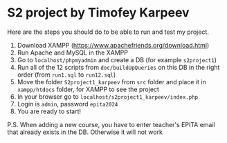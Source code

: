 # S2 project by Timofey Karpeev

Here are the steps you should do to be able to run and test my project.
1. Download XAMPP (https://www.apachefriends.org/download.html)
2. Run Apache and MySQL in the XAMPP
3. Go to `localhost/phpmyadmin` and create a DB (for example `s2project1`)
4. Run all of the 12 scripts from `doc/buildUpQueries` on this DB in the right order (from `run1.sql` to `run12.sql`)
5. Move the folder `S2project1_karpeev` from `src` folder and place it in `xampp/htdocs` folder, for XAMPP to see the project
6. In your browser go to `localhost/s2project1_karpeev/index.php` 
7. Login is `admin`, password `epita2024`
8. You are ready to start!

P.S. When adding a new course, you have to enter teacher's EPITA email that already exists in the DB. Otherwise it will not work
